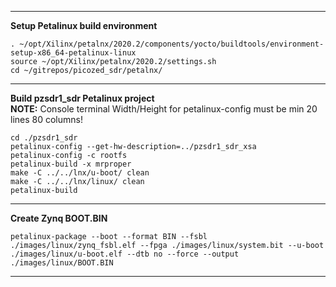 
---  
**Setup Petalinux build environment**  
```
. ~/opt/Xilinx/petalnx/2020.2/components/yocto/buildtools/environment-setup-x86_64-petalinux-linux
source ~/opt/Xilinx/petalnx/2020.2/settings.sh
cd ~/gitrepos/picozed_sdr/petalnx/
```  

---  
**Build pzsdr1_sdr Petalinux project**  
**NOTE:** Console terminal Width/Height for petalinux-config must be min 20 lines 80 columns!  
```  
cd ./pzsdr1_sdr
petalinux-config --get-hw-description=../pzsdr1_sdr_xsa
petalinux-config -c rootfs
petalinux-build -x mrproper
make -C ../../lnx/u-boot/ clean
make -C ../../lnx/linux/ clean
petalinux-build
```  

---  
**Create Zynq BOOT.BIN**  
```  
petalinux-package --boot --format BIN --fsbl ./images/linux/zynq_fsbl.elf --fpga ./images/linux/system.bit --u-boot ./images/linux/u-boot.elf --dtb no --force --output ./images/linux/BOOT.BIN
```  

---

